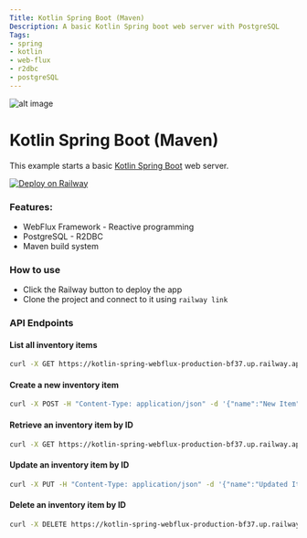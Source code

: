 ```yaml
---
Title: Kotlin Spring Boot (Maven)
Description: A basic Kotlin Spring boot web server with PostgreSQL
Tags:
- spring
- kotlin
- web-flux
- r2dbc
- postgreSQL
---
```


![alt image](https://devicons.railway.app/i/spring.svg)
# Kotlin Spring Boot (Maven)

This example starts a basic [Kotlin Spring Boot](https://spring.io/projects/spring-boot) web server.

[![Deploy on Railway](https://railway.app/button.svg)](https://railway.app/template/d7dHuj?referralCode=eeaXpJ)

### Features:
- WebFlux Framework - Reactive programming
- PostgreSQL - R2DBC
- Maven build system

### How to use
- Click the Railway button to deploy the app
- Clone the project and connect to it using `railway link`

### API Endpoints

#### List all inventory items
```sh
curl -X GET https://kotlin-spring-webflux-production-bf37.up.railway.app/api/inventory
```

#### Create a new inventory item
```sh
curl -X POST -H "Content-Type: application/json" -d '{"name":"New Item","description":"New description","price":10.0,"quantity":5}' https://kotlin-spring-webflux-production-bf37.up.railway.app/api/inventory
```

#### Retrieve an inventory item by ID
```sh
curl -X GET https://kotlin-spring-webflux-production-bf37.up.railway.app/api/inventory/{id}
```

#### Update an inventory item by ID
```sh
curl -X PUT -H "Content-Type: application/json" -d '{"name":"Updated Item","description":"Updated description","price":20.0,"quantity":15}' https://kotlin-spring-webflux-production-bf37.up.railway.app/api/inventory/{id}
```

#### Delete an inventory item by ID
```sh
curl -X DELETE https://kotlin-spring-webflux-production-bf37.up.railway.app/api/inventory/{id}
```

